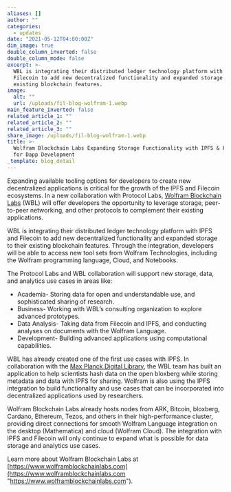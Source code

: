 ```yaml
---
aliases: []
author: ""
categories:
  - updates
date: "2021-05-12T04:00:00Z"
dim_image: true
double_column_inverted: false
double_column_mode: false
excerpt: >-
  WBL is integrating their distributed ledger technology platform with IPFS and
  Filecoin to add new decentralized functionality and expanded storage to their
  existing blockchain features.
image:
  alt: ""
  url: /uploads/fil-blog-wolfram-1.webp
main_feature_inverted: false
related_article_1: ""
related_article_2: ""
related_article_3: ""
share_image: /uploads/fil-blog-wolfram-1.webp
title: >-
  Wolfram Blockchain Labs Expanding Storage Functionality with IPFS & Filecoin
  for Dapp Development
_template: blog_detail
---
```


Expanding available tooling options for developers to create new decentralized applications is critical for the growth of the IPFS and Filecoin ecosystems. In a new collaboration with Protocol Labs, [Wolfram Blockchain Labs](https://www.wolframblockchainlabs.com/) (WBL) will offer developers the opportunity to leverage storage, peer-to-peer networking, and other protocols to complement their existing applications.

WBL is integrating their distributed ledger technology platform with IPFS and Filecoin to add new decentralized functionality and expanded storage to their existing blockchain features. Through the integration, developers will be able to access new tool sets from Wolfram Technologies, including the Wolfram programming language, Cloud, and Notebooks.

The Protocol Labs and WBL collaboration will support new storage, data, and analytics use cases in areas like:

- Academia- Storing data for open and understandable use, and sophisticated sharing of research.
- Business- Working with WBL’s consulting organization to explore advanced prototypes.
- Data Analysis- Taking data from Filecoin and IPFS, and conducting analyses on documents with the Wolfram Language.
- Development- Building advanced applications using computational capabilities.

WBL has already created one of the first use cases with IPFS. In collaboration with the [Max Planck Digital Library](https://www.mpg.de/mpdl-en), the WBL team has built an application to help scientists hash data on the open bloxberg while storing metadata and data with IPFS for sharing. Wolfram is also using the IPFS integration to build functionality and use cases that can be incorporated into decentralized applications used by researchers.

Wolfram Blockchain Labs already hosts nodes from ARK, Bitcoin, bloxberg, Cardano, Ethereum, Tezos, and others in their high-performance cluster, providing direct connections for smooth Wolfram Language integration on the desktop (Mathematica) and cloud (Wolfram Cloud). The integration with IPFS and Filecoin will only continue to expand what is possible for data storage and analytics use cases.

Learn more about Wolfram Blockchain Labs at [https://www.wolframblockchainlabs.com](https://www.wolframblockchainlabs.com "https://www.wolframblockchainlabs.com").
